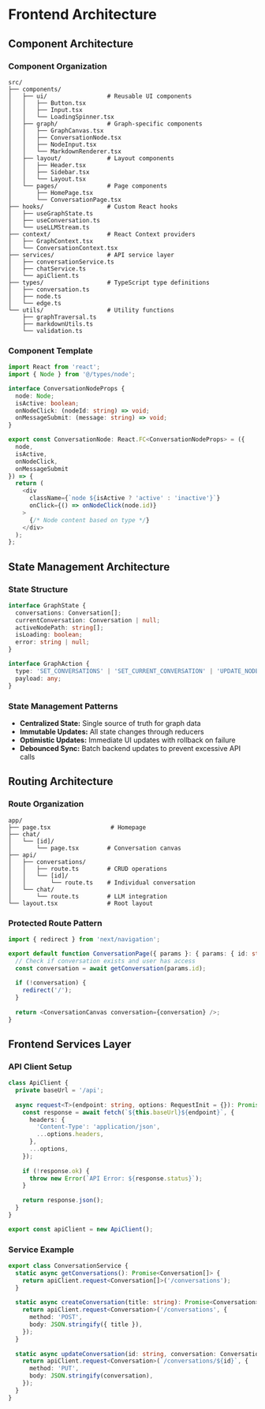 # Frontend Architecture

## Component Architecture

### Component Organization
```
src/
├── components/
│   ├── ui/                 # Reusable UI components
│   │   ├── Button.tsx
│   │   ├── Input.tsx
│   │   └── LoadingSpinner.tsx
│   ├── graph/              # Graph-specific components
│   │   ├── GraphCanvas.tsx
│   │   ├── ConversationNode.tsx
│   │   ├── NodeInput.tsx
│   │   └── MarkdownRenderer.tsx
│   ├── layout/             # Layout components
│   │   ├── Header.tsx
│   │   ├── Sidebar.tsx
│   │   └── Layout.tsx
│   └── pages/              # Page components
│       ├── HomePage.tsx
│       └── ConversationPage.tsx
├── hooks/                  # Custom React hooks
│   ├── useGraphState.ts
│   ├── useConversation.ts
│   └── useLLMStream.ts
├── context/                # React Context providers
│   ├── GraphContext.tsx
│   └── ConversationContext.tsx
├── services/               # API service layer
│   ├── conversationService.ts
│   ├── chatService.ts
│   └── apiClient.ts
├── types/                  # TypeScript type definitions
│   ├── conversation.ts
│   ├── node.ts
│   └── edge.ts
└── utils/                  # Utility functions
    ├── graphTraversal.ts
    ├── markdownUtils.ts
    └── validation.ts
```

### Component Template
```typescript
import React from 'react';
import { Node } from '@/types/node';

interface ConversationNodeProps {
  node: Node;
  isActive: boolean;
  onNodeClick: (nodeId: string) => void;
  onMessageSubmit: (message: string) => void;
}

export const ConversationNode: React.FC<ConversationNodeProps> = ({
  node,
  isActive,
  onNodeClick,
  onMessageSubmit
}) => {
  return (
    <div 
      className={`node ${isActive ? 'active' : 'inactive'}`}
      onClick={() => onNodeClick(node.id)}
    >
      {/* Node content based on type */}
    </div>
  );
};
```

## State Management Architecture

### State Structure
```typescript
interface GraphState {
  conversations: Conversation[];
  currentConversation: Conversation | null;
  activeNodePath: string[];
  isLoading: boolean;
  error: string | null;
}

interface GraphAction {
  type: 'SET_CONVERSATIONS' | 'SET_CURRENT_CONVERSATION' | 'UPDATE_NODE' | 'ADD_EDGE' | 'SET_ACTIVE_PATH';
  payload: any;
}
```

### State Management Patterns
- **Centralized State:** Single source of truth for graph data
- **Immutable Updates:** All state changes through reducers
- **Optimistic Updates:** Immediate UI updates with rollback on failure
- **Debounced Sync:** Batch backend updates to prevent excessive API calls

## Routing Architecture

### Route Organization
```
app/
├── page.tsx                 # Homepage
├── chat/
│   └── [id]/
│       └── page.tsx        # Conversation canvas
├── api/
│   ├── conversations/
│   │   ├── route.ts        # CRUD operations
│   │   └── [id]/
│   │       └── route.ts    # Individual conversation
│   └── chat/
│       └── route.ts        # LLM integration
└── layout.tsx              # Root layout
```

### Protected Route Pattern
```typescript
import { redirect } from 'next/navigation';

export default function ConversationPage({ params }: { params: { id: string } }) {
  // Check if conversation exists and user has access
  const conversation = await getConversation(params.id);
  
  if (!conversation) {
    redirect('/');
  }
  
  return <ConversationCanvas conversation={conversation} />;
}
```

## Frontend Services Layer

### API Client Setup
```typescript
class ApiClient {
  private baseUrl = '/api';
  
  async request<T>(endpoint: string, options: RequestInit = {}): Promise<T> {
    const response = await fetch(`${this.baseUrl}${endpoint}`, {
      headers: {
        'Content-Type': 'application/json',
        ...options.headers,
      },
      ...options,
    });
    
    if (!response.ok) {
      throw new Error(`API Error: ${response.status}`);
    }
    
    return response.json();
  }
}

export const apiClient = new ApiClient();
```

### Service Example
```typescript
export class ConversationService {
  static async getConversations(): Promise<Conversation[]> {
    return apiClient.request<Conversation[]>('/conversations');
  }
  
  static async createConversation(title: string): Promise<Conversation> {
    return apiClient.request<Conversation>('/conversations', {
      method: 'POST',
      body: JSON.stringify({ title }),
    });
  }
  
  static async updateConversation(id: string, conversation: Conversation): Promise<Conversation> {
    return apiClient.request<Conversation>(`/conversations/${id}`, {
      method: 'PUT',
      body: JSON.stringify(conversation),
    });
  }
}
```
